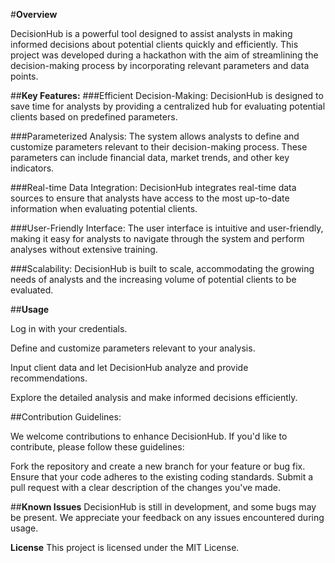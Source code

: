 #**Overview**


DecisionHub is a powerful tool designed to assist analysts in making informed decisions about potential clients quickly and efficiently. This project was developed during a hackathon with the aim of streamlining the decision-making process by incorporating relevant parameters and data points.

##**Key Features:**
###Efficient Decision-Making: DecisionHub is designed to save time for analysts by providing a centralized hub for evaluating potential clients based on predefined parameters.

###Parameterized Analysis: The system allows analysts to define and customize parameters relevant to their decision-making process. These parameters can include financial data, market trends, and other key indicators.

###Real-time Data Integration: DecisionHub integrates real-time data sources to ensure that analysts have access to the most up-to-date information when evaluating potential clients.

###User-Friendly Interface: The user interface is intuitive and user-friendly, making it easy for analysts to navigate through the system and perform analyses without extensive training.

###Scalability: DecisionHub is built to scale, accommodating the growing needs of analysts and the increasing volume of potential clients to be evaluated.





##**Usage**


Log in with your credentials.

Define and customize parameters relevant to your analysis.

Input client data and let DecisionHub analyze and provide recommendations.

Explore the detailed analysis and make informed decisions efficiently.




##Contribution Guidelines:


We welcome contributions to enhance DecisionHub. If you'd like to contribute, please follow these guidelines:

  Fork the repository and create a new branch for your feature or bug fix.
  Ensure that your code adheres to the existing coding standards.
  Submit a pull request with a clear description of the changes you've made.


##**Known Issues**
DecisionHub is still in development, and some bugs may be present.
We appreciate your feedback on any issues encountered during usage.



**License**
This project is licensed under the MIT License.
